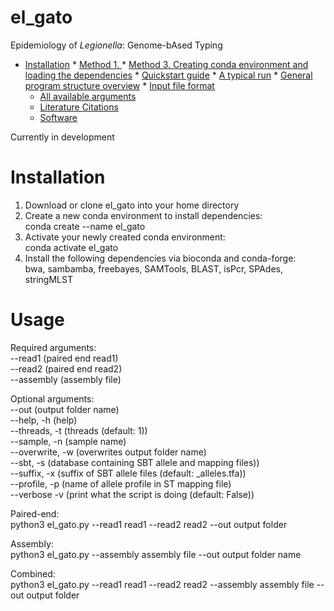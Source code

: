 # el_gato
Epidemiology of *Legionella*: Genome-bAsed Typing

* [Installation](#installation)
      * [Method 1. ](#method-1-using-conda-yml-script)
      * [Method 3. Creating conda environment and loading the dependencies](#method-3-Creating-conda-environment-and-loading-the-dependencies)
      * [Quickstart guide](#Quickstart-guide)
         * [A typical run](#A-typical-run)
         * [General program structure overview](#General-program-structure-overview)
      * [Input file format](#Input-file-format)      
   * [All available arguments](#All-available-arguments)
   * [Literature Citations](#Literature-Citations)
   * [Software](#software)

Currently in development

# Installation 
  1. Download or clone el_gato into your home directory
  2. Create a new conda environment to install dependencies:  
      conda create --name el_gato
  3. Activate your newly created conda environment:  
      conda activate el_gato
  4. Install the following dependencies via bioconda and conda-forge:  
      bwa, sambamba, freebayes, SAMTools, BLAST, isPcr, SPAdes, stringMLST

# Usage

Required arguments:  
--read1 (paired end read1)  
--read2 (paired end read2)  
--assembly (assembly file)  

Optional arguments:   
--out (output folder name)  
--help, -h (help)  
--threads, -t (threads (default: 1))  
--sample, -n (sample name)    
--overwrite, -w (overwrites output folder name)   
--sbt, -s (database containing SBT allele and mapping files))   
--suffix, -x (suffix of SBT allele files (default: _alleles.tfa))  
--profile, -p (name of allele profile in ST mapping file)   
--verbose -v (print what the script is doing (default: False))    

Paired-end:  
   python3 el_gato.py --read1 read1 --read2 read2 --out output folder  

Assembly:  
   python3 el_gato.py --assembly assembly file --out output folder name  

Combined:  
   python3 el_gato.py --read1 read1 --read2 read2 --assembly assembly file --out output folder
